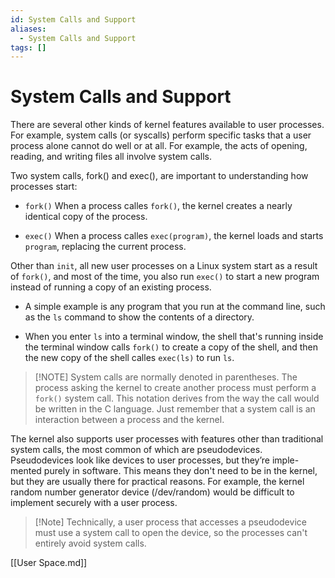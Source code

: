 ```yaml
---
id: System Calls and Support
aliases:
  - System Calls and Support
tags: []
---
```


# System Calls and Support

There are several other kinds of kernel features available to user processes.
For example, system calls (or syscalls) perform specific tasks that a user process
alone cannot do well or at all. For example, the acts of opening, reading, and
writing files all involve system calls.

Two system calls, fork() and exec(), are important to understanding how
processes start:

  - `fork()` When a process calles `fork()`, the kernel creates a nearly
    identical copy of the process.

  - `exec()` When a process calles `exec(program)`, the kernel loads and starts
    `program`, replacing the current process.

Other than `init`, all new user processes on a Linux system start as a result of
`fork()`, and most of the time, you also run `exec()` to start a new program
instead of running a copy of an existing process.

  - A simple example is any program that you run at the command line, such as
    the `ls` command to show the contents of a directory.

  - When you enter `ls` into a terminal window, the shell that's running inside
    the terminal window calls `fork()` to create a copy of the shell, and then
    the new copy of the shell calles `exec(ls)` to run `ls`.

> [!NOTE] System calls are normally denoted in parentheses. The process asking
> the kernel to create another process must perform a `fork()` system call. This
> notation derives from the way the call would be written in the C language.
> Just remember that a system call is an interaction between a process and the
> kernel.

The kernel also supports user processes with features other than
traditional system calls, the most common of which are pseudodevices.
Pseudodevices look like devices to user processes, but they’re imple-
mented purely in software. This means they don't need to be in the kernel, but
they are usually there for practical reasons. For example, the kernel random
number generator device (/dev/random) would be difficult to implement securely
with a user process.

>[!Note] Technically, a user process that accesses a pseudodevice must use a
>system call to open the device, so the processes can't entirely avoid system
>calls.

[[User Space.md]]

